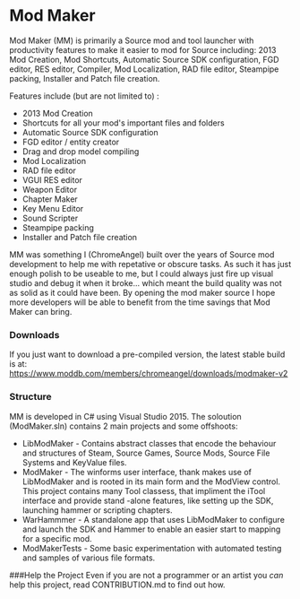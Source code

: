 Mod Maker
=========

Mod Maker (MM) is primarily a Source mod and tool launcher with productivity features to make it easier to mod for Source including: 2013 Mod Creation, Mod Shortcuts, Automatic Source SDK configuration, FGD editor, RES editor, Compiler, Mod Localization, RAD file editor, Steampipe packing, Installer and Patch file creation.

Features include (but are not limited to) :

* 2013 Mod Creation
* Shortcuts for all your mod's important files and folders
* Automatic Source SDK configuration
* FGD editor / entity creator
* Drag and drop model compiling
* Mod Localization
* RAD file editor
* VGUI RES editor
* Weapon Editor
* Chapter Maker
* Key Menu Editor
* Sound Scripter
* Steampipe packing
* Installer and Patch file creation

MM was something I (ChromeAngel) built over the years of Source mod development to help me with repetative or obscure tasks.  As such it has just enough polish to be useable to me, but I could always just fire up visual studio and debug it when it broke... which meant the build quality was not as solid as it could have been.  By opening the mod maker source I hope more developers will be able to benefit from the time savings that Mod Maker can bring.

### Downloads
If you just want to download a pre-compiled version, the latest stable build is at: <https://www.moddb.com/members/chromeangel/downloads/modmaker-v2>
### Structure
MM is developed in C# using Visual Studio 2015.  The soloution (ModMaker.sln) contains 2 main projects and some offshoots:

* LibModMaker - Contains abstract classes that encode the behaviour and structures of Steam, Source Games, Source Mods, Source File Systems and KeyValue files.
* ModMaker - The winforms user interface, thank makes use of LibModMaker and is rooted in its main form and the ModView control.  This project contains many Tool classess, that impliment the iTool interface and provide stand -alone features, like setting up the SDK, launching hammer or scripting chapters.
* WarHammmer - A standalone app that uses LibModMaker to configure and launch the SDK and Hammer to enable an easier start to mapping for a specific mod.
* ModMakerTests - Some basic experimentation with automated testing and samples of various file formats.

###Help the Project
Even if you are not a programmer or an artist you *can* help this project, read CONTRIBUTION.md to find out how.

